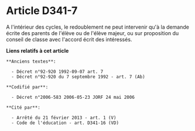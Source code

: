 # Article D341-7

A l'intérieur des cycles, le redoublement ne peut intervenir qu'à la demande écrite des parents de l'élève ou de l'élève
majeur, ou sur proposition du conseil de classe avec l'accord écrit des intéressés.

**Liens relatifs à cet article**

	**Anciens textes**:

	  - Décret n°92-920 1992-09-07 art. 7
	  - Décret n°92-920 du 7 septembre 1992 - art. 7 (Ab)

	**Codifié par**:

	  - Décret n°2006-583 2006-05-23 JORF 24 mai 2006

	**Cité par**:

	  - Arrêté du 21 février 2013 - art. 1 (V)
	  - Code de l'éducation - art. D341-16 (VD)
